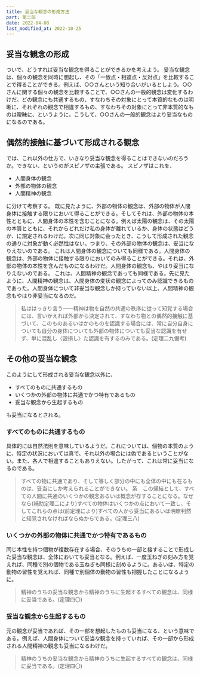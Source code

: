 ```yaml
---
title: 妥当な観念の形成方法
part: 第二部
date: 2022-04-08
last_modified_at: 2022-10-25
---
```


## 妥当な観念の形成

ついで、どうすれば妥当な観念を得ることができるかを考えよう。
妥当な観念は、個々の観念を同時に想起し、その「一致点・相違点・反対点」を比較することで得ることができる。例えば、○○さんという知り合いがいるとしよう。○○さんに関する個々の観念を比較することで、○○さんの一般的観念は変化するわけだ。どの観念にも共通するもの、すなわちその対象にとって本質的なものは明晰に、それぞれの観念で相違するもの、すなわちその対象にとって非本質的なものは曖昧に、というように。こうして、○○さんの一般的観念はより妥当なものになるのである。

## 偶然的接触に基づいて形成される観念

では、これ以外の仕方で、いきなり妥当な観念を得ることはできないのだろうか。できない、というのがスピノザの主張である。
スピノザはこれを、

- 人間身体の観念
- 外部の物体の観念
- 人間精神の観念

に分けて考察する。
既に見たように、外部の物体の観念は、外部の物体が人間身体に接触する限りにおいて得ることができる。そしてそれは、外部の物体の本性とともに、人間身体の本性を含むことになる。例えば太陽の観念は、その太陽の本質とともに、それからどれだけ私の身体が離れているか、身体の状態はどうか、に規定されるわけだ。次に同じ対象に会ったとき、こうして形成された観念の通りに対象が動く必然性はない。つまり、その外部の物体の観念は、妥当になりえないのである。
これは人間身体の観念についても同様である。人間身体の観念は、外部の物体に接触する限りにおいてのみ得ることができる。それは、外部の物体の本性を含んだものになるわけだ。人間身体の観念も、やはり妥当になりえないのである。
これは、人間精神の観念であっても同様である。先に見たように、人間精神の観念は、人間身体の変状の観念によってのみ認識できるものであった。人間身体について非妥当な観念しか持っていない以上、人間精神の観念もやはり非妥当になるのだ。

>私ははっきり言う――精神は物を自然の共通の秩序に従って知覚する場合には、言いかえれば外部から決定されて、すなわち物との偶然的接触に基づいて、このものあるいはかのものを認識する場合には、常に自分自身についても自分の身体についても外部の物体についても妥当な認識を有せず、単に混乱し〈毀損し〉た認識を有するのみである。(定理二九備考)

## その他の妥当な観念

このようにして形成される妥当な観念以外に、

- すべてのものに共通するもの
- いくつかの外部の物体に共通でかつ特有であるもの
- 妥当な観念から生起するもの

も妥当になるとされる。

### すべてのものに共通するもの

具体的には自然法則を意味しているようだ。これについては、個物の本質のように、特定の状況においては真で、それ以外の場合には偽であるということがない。また、各人で相違することもありえない。したがって、これは常に妥当になるのである。

>すべての物に共通であり、そして等しく部分の中にも全体の中にも在るものは、妥当にしか考えられることができない。
>系　この帰結として、すべての人間に共通のいくつかの観念あるいは概念が存することになる。なぜなら(補助定理二により)すべての物体はいくつかの点において一致し、そしてこれらの点は(前定理により)すべての人から妥当にあるいは明瞭判然と知覚されなければならぬからである。(定理三八)

### いくつかの外部の物体に共通でかつ特有であるもの

同じ本性を持つ個物が複数存在する場合、そのうちの一部と接することで形成した妥当な観念は、全体においても妥当となる。例えば、一度玉ねぎの刻み方を覚えれば、同種で別の個物である玉ねぎも同様に刻めるように。あるいは、特定の動物の習性を覚えれば、同種で別個体の動物の習性も把握したことになるように。

>精神のうちの妥当な観念から精神のうちに生起するすべての観念は、同様に妥当である。(定理四〇)

### 妥当な観念から生起するもの

元の観念が妥当であれば、その一部を想起したものも妥当になる、という意味である。例えば、人間身体について妥当な観念を持っていれば、その一部から形成される人間精神の観念も妥当になるわけだ。

>精神のうちの妥当な観念から精神のうちに生起するすべての観念は、同様に妥当である。(定理四〇)
